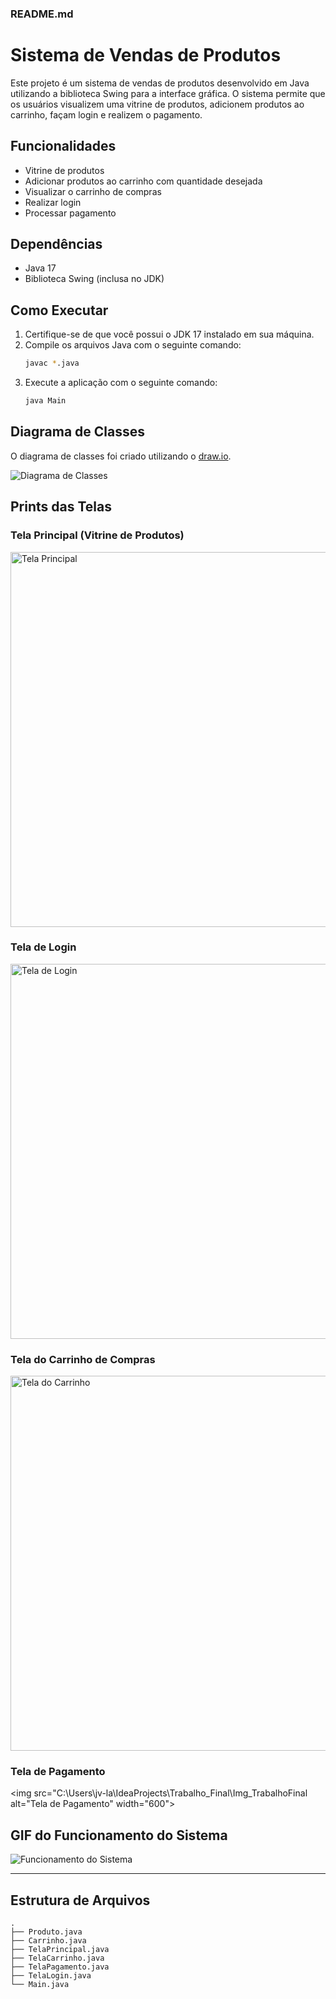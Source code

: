### README.md

# Sistema de Vendas de Produtos

Este projeto é um sistema de vendas de produtos desenvolvido em Java utilizando a biblioteca Swing para a interface gráfica. O sistema permite que os usuários visualizem uma vitrine de produtos, adicionem produtos ao carrinho, façam login e realizem o pagamento.

## Funcionalidades

- Vitrine de produtos
- Adicionar produtos ao carrinho com quantidade desejada
- Visualizar o carrinho de compras
- Realizar login
- Processar pagamento

## Dependências

- Java 17
- Biblioteca Swing (inclusa no JDK)

## Como Executar

1. Certifique-se de que você possui o JDK 17 instalado em sua máquina.
2. Compile os arquivos Java com o seguinte comando:
   ```sh
   javac *.java
   ```
3. Execute a aplicação com o seguinte comando:
   ```sh
   java Main
   ```

## Diagrama de Classes

O diagrama de classes foi criado utilizando o [draw.io](https://www.draw.io/).

![Diagrama de Classes](https://your-diagram-link.png)

## Prints das Telas

### Tela Principal (Vitrine de Produtos)

[<img src="https://your-screenshot-link.png" alt="Tela Principal" width="600">](https://files.fm/f/muggp8c5rv)

### Tela de Login

<img src="https://your-screenshot-link.png" alt="Tela de Login" width="600">

### Tela do Carrinho de Compras

<img src="https://your-screenshot-link.png" alt="Tela do Carrinho" width="600">

### Tela de Pagamento

<img src="C:\Users\jv-la\IdeaProjects\Trabalho_Final\Img_TrabalhoFinal alt="Tela de Pagamento" width="600">

## GIF do Funcionamento do Sistema

![Funcionamento do Sistema](https://your-gif-link.gif)

---

## Estrutura de Arquivos

```
.
├── Produto.java
├── Carrinho.java
├── TelaPrincipal.java
├── TelaCarrinho.java
├── TelaPagamento.java
├── TelaLogin.java
└── Main.java
```

